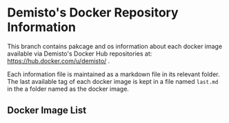 # Demisto's Docker Repository Information

This branch contains pakcage and os information about each docker image available via Demisto's Docker Hub repositories at:  https://hub.docker.com/u/demisto/ .

Each information file is maintained as a markdown file in its relevant folder. The last available tag of each docker image is kept in a file named `last.md` in the a folder named as the docker image.

## Docker Image List
